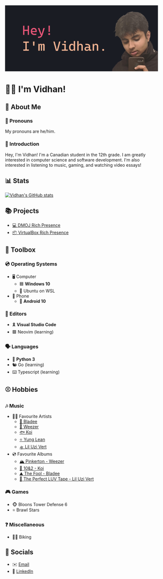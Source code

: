 ![Banner Image](assets/banner.png)

# 👦🏽 I'm Vidhan!

## 👋 About Me

### 🧒 Pronouns

My pronouns are he/him.

### 🤝 Introduction

Hey, I'm Vidhan! I'm a Canadian student in the 12th grade. I am greatly interested in computer science and software development. I'm also interested in listening to music, gaming, and watching video essays!

## 📊 Stats

[![Vidhan's GitHub stats](https://github-readme-stats.vercel.app/api?username=vidhanlol&count_private=true&show_icons=true&title_color=FFC600&text_color=A5FF90&icon_color=9EFFFF&bg_color=193549)](https://github.com/anuraghazra/github-readme-stats)

## 📚 Projects

* [💻 DMOJ Rich Presence](https://premid.app/store/presences/DMOJ)
* [📦 VirtualBox Rich Presence](https://github.com/vidhanlol/virtualbox-rich-presence)

## 🧰 Toolbox

### 💿 Operating Systems

* 🖥️ Computer
  * 🟦 **Windows 10**
  * 🐧 Ubuntu on WSL
* 📱 Phone
  * 🤖 **Android 10**

### 📝 Editors

* 🎗️ **Visual Studio Code**
* 🟩 Neovim (learning)

### 🗣️ Languages

* 🐍 **Python 3**
* 🐿️ Go (learning)
* ⌨️ Typescript (learning)

## ⚾ Hobbies

### 🎶 Music

* 👨‍🎤 Favourite Artists
  * [👼 Bladee](https://open.spotify.com/artist/2xvtxDNInKDV4AvGmjw6d1)
  * [👬 Weezer](https://open.spotify.com/artist/3jOstUTkEu2JkjvRdBA5Gu)
  * [🐟 Koi](https://open.spotify.com/artist/76Plkuk64KSXfG04kwxNZk)
  * [⭐ Yung Lean](https://open.spotify.com/artist/67lytN32YpUxiSeWlKfHJ3)
  * [🛸 Lil Uzi Vert](https://open.spotify.com/artist/4O15NlyKLIASxsJ0PrXPfz)
* 💿 Favourite Albums
  * [🏔️ Pinkerton - Weezer](https://open.spotify.com/album/3jWhmYMAWw5NvHTTeiQtfl)
  * [🚗 10&2 - Koi](https://open.spotify.com/album/40CTcZo5mU4ljfi6vH71bv)
  * [⛰️ The Fool - Bladee](https://open.spotify.com/album/2WEWkTfh6gj1oi63K5cFQS)
  * [🌌 The Perfect LUV Tape - Lil Uzi Vert](https://open.spotify.com/album/6LX75kNicFqjjiAOeZgN67)

### 🎮 Games

* 🐵 Bloons Tower Defense 6
* ⭐ Brawl Stars

### ❓ Miscellaneous

* 🚴‍♂️ Biking

## 💬 Socials

* ✉️ [Email](mailto:vidh.bhatt@gmail.com)
* 💼 [LinkedIn](https://www.linkedin.com/in/vidhanlol/)
